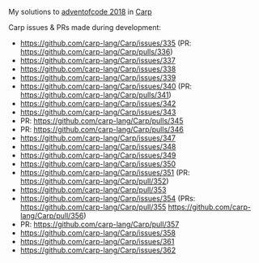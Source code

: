 My solutions to [adventofcode 2018](https://adventofcode.com/2018) in
[Carp](https://github.com/carp-lang/Carp)

Carp issues & PRs made during development:
- https://github.com/carp-lang/Carp/issues/335 (PR: https://github.com/carp-lang/Carp/pulls/336)
- https://github.com/carp-lang/Carp/issues/337
- https://github.com/carp-lang/Carp/issues/338
- https://github.com/carp-lang/Carp/issues/339
- https://github.com/carp-lang/Carp/issues/340 (PR: https://github.com/carp-lang/Carp/pulls/341)
- https://github.com/carp-lang/Carp/issues/342
- https://github.com/carp-lang/Carp/issues/343
- PR: https://github.com/carp-lang/Carp/pulls/345
- PR: https://github.com/carp-lang/Carp/pulls/346
- https://github.com/carp-lang/Carp/issues/347
- https://github.com/carp-lang/Carp/issues/348
- https://github.com/carp-lang/Carp/issues/349
- https://github.com/carp-lang/Carp/issues/350
- https://github.com/carp-lang/Carp/issues/351 (PR: https://github.com/carp-lang/Carp/pull/352)
- https://github.com/carp-lang/Carp/pull/353
- https://github.com/carp-lang/Carp/issues/354 (PRs: https://github.com/carp-lang/Carp/pull/355 https://github.com/carp-lang/Carp/pull/356)
- PR: https://github.com/carp-lang/Carp/pull/357
- https://github.com/carp-lang/Carp/issues/358
- https://github.com/carp-lang/Carp/issues/361
- https://github.com/carp-lang/Carp/issues/362

